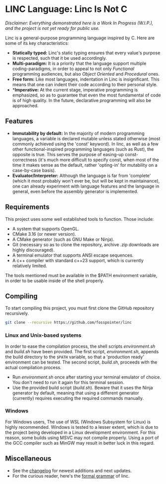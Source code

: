 # LINC Language: Linc Is Not C

*Disclaimer: Everything demonstrated here is a Work In Progress (W.I.P.), and the project is not yet ready for public use.*

Linc is a general-purpose programming language inspired by C.
Here are some of its key characteristics:

- **Statically typed:** Linc's static typing ensures that every value's purpose is respected, such that it be used accordingly.
- **Multi-paradigm:** It is a priority that the language support multiple coding-paradigms, in order to appeal to not only *Functional* programming audiences, but also *Object Oriented* and *Procedural* ones.
- **Free form:** Like most languages, indentation in Linc is insignificant. This means that one can indent their code according to their personal style. 
- ***Imperative:** At the current stage, imperative programming is emphasized, so as to guarantee that even the most fundamental of code is of high quality. In the future, declarative programming will also be approached. 

## Features

- **Immutability by default:** In the majority of modern programming languages, a variable is declared mutable unless stated otherwise (most commonly achieved using the 'const' keyword). In linc, as well as a few other functional-inspired programming languages (such as Rust), the opposite is true. This serves the purpose of easing-up const-correctness (it's much more difficult to specify const, when most of the time it makes sense as the default, rather 'opting-in' for mutability on a case-by-case basis).
- **Evaluator/Interpreter:** Although the language is far from 'complete' (which it most probably won't ever be, but will be kept in maintainance), one can already experiment with language features and the language in general, even before the assembly generator is implemented.

## Requirements

This project uses some well established tools to function. Those include:

- A system that supports OpenGL.
- CMake 3.16 (or newer version).
- A CMake generator (such as GNU Make or Ninja).
- Git (necessary so as to clone the repository, archive .zip downloads are highly discouraged).
- A terminal emulator that supports ANSI escape sequences.
- A c++ compiler with standard c++23 support, which is currently relatively limited.

The tools mentioned must be available in the $PATH environment variable, in order to be usable inside of the shell properly.

## Compiling

To start compiling this project, you must first clone the GitHub repository recursively.

```sh
git clone --recursive https://github.com/fosspointer/linc
```

### Linux and Unix-based systems

In order to ease the compilation process, the shell scripts *environment.sh* and *build.sh* have been provided. The first script, *environment.sh*, appends the build directory to the `$PATH` variable, so that a 'production ready' environment can be tested. The second script, *build.sh*, proceeds with the actual compilation process.

- Run *environment.sh* once after starting your terminal emulator of choice. You don't need to run it again for this terminal session.
- Use the provided build script (*build.sh*). Beware that it uses the Ninja generator by default, meaning that using a different generator (currently) requires executing the required commands manually.

### Windows

For Windows users, The use of WSL (Windows Subsystem for Linux) is highly recommended. Windows is tested to a lesser extent, which is due to the project being developed in a Linux development environment. For this reason, some builds using MSVC may not compile properly. Using a port of the GCC compiler such as MinGW may result in better luck in this regard.

## Miscellaneous

- See the [changelog](./changelog.md) for newest additions and next updates.
- For the curious reader, here's the [formal grammar](./grammar.md) of linc. 